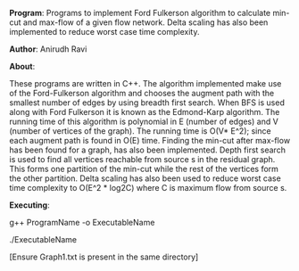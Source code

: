 **Program**: Programs to implement Ford Fulkerson algorithm to calculate min-cut and max-flow of a given flow network. Delta scaling has also been implemented to reduce worst case time complexity. 

**Author**: Anirudh Ravi

**About**:

These programs are written in C++. The algorithm implemented make use of the Ford-Fulkerson algorithm and chooses the augment path with the smallest number of edges by using breadth first search. When BFS is used along with Ford Fulkerson it is known as the Edmond-Karp algorithm. The running time of this algorithm is polynomial in E (number of edges) and V (number of vertices of the graph). The running time is O(V* E^2); since each augment path is found in O(E) time. Finding the min-cut after max-flow has been found for a graph, has also been implemented. Depth first search is used to find all vertices reachable from source s in the residual graph. This forms one partition of the min-cut while the rest of the vertices form the other partition. Delta scaling has also been used to reduce worst case time complexity to O(E^2 * log2C) where C is maximum flow from source s.

**Executing**:

g++ ProgramName -o ExecutableName

./ExecutableName

[Ensure Graph1.txt is present in the same directory]
